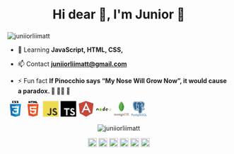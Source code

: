 <h1 align="center">Hi dear 👋, I'm Junior 🤪</h1>
<h3 align="center"></h3>
<p align="left"> <img src="https://komarev.com/ghpvc/?username=juniiorliimatt" alt="juniiorliimatt" /> </p>

- 💬 Learning **JavaScript, HTML, CSS,**

- 📫 Contact **juniiorliimatt@gmail.com**

- ⚡ Fun fact **If Pinocchio says “My Nose Will Grow Now”, it would cause a paradox. 🤥 👃🏽 🤯**
<!--

Here are some ideas to get you started:

- 🔭 I’m currently working on ...
- 🌱 I’m currently learning ...
- 👯 I’m looking to collaborate on ...
- 🤔 I’m looking for help with ...
- 💬 Ask me about ...
- 📫 How to reach me: ...
- 😄 Pronouns: ...
- ⚡ Fun fact: ...
-->
<p aling="left">
<svg viewBox="0 0 128 128" width="36" height="36">
<path fill="#131313" d="M89.234 5.856h-7.384l7.679 8.333v3.967h-15.816v-4.645h7.678l-7.678-8.333v-3.971h15.521v4.649zm-18.657 0h-7.384l7.679 8.333v3.967h-15.817v-4.645h7.679l-7.679-8.333v-3.971h15.522v4.649zm-18.474.19h-7.968v7.271h7.968v4.839h-13.632v-16.949h13.632v4.839z"></path><path fill="#1572B6" d="M27.613 116.706l-8.097-90.813h88.967l-8.104 90.798-36.434 10.102-36.332-10.087z"></path><path fill="#33A9DC" d="M64.001 119.072l29.439-8.162 6.926-77.591h-36.365v85.753z"></path><path fill="#fff" d="M64 66.22h14.738l1.019-11.405h-15.757v-11.138h27.929000000000002l-.267 2.988-2.737 30.692h-24.925v-11.137z"></path><path fill="#EBEBEB" d="M64.067 95.146l-.049.014-12.404-3.35-.794-8.883h-11.178999999999998l1.561 17.488 22.814 6.333.052-.015v-11.587z"></path><path fill="#fff" d="M77.792 76.886l-1.342 14.916-12.422 3.353v11.588l22.833-6.328.168-1.882 1.938-21.647h-11.175z"></path><path fill="#EBEBEB" d="M64.039 43.677v11.136999999999999h-26.903000000000002l-.224-2.503-.507-5.646-.267-2.988h27.901zM64 66.221v11.138h-12.247l-.223-2.503-.508-5.647-.267-2.988h13.245z"></path>
</svg>
<svg viewBox="0 0 128 128" width="36" height="36">
<path fill="#E44D26" d="M27.854 116.354l-8.043-90.211h88.378l-8.051 90.197-36.192 10.033z"></path><path fill="#F16529" d="M64 118.704l29.244-8.108 6.881-77.076h-36.125z"></path><path fill="#EBEBEB" d="M64 66.978h-14.641l-1.01-11.331h15.651v-11.064h-27.743l.264 2.969 2.72 30.489h24.759zM64 95.711l-.049.013-12.321-3.328-.788-8.823h-11.107l1.55 17.372 22.664 6.292.051-.015z"></path><path d="M28.034 1.627h5.622v5.556h5.144v-5.556h5.623v16.822h-5.623v-5.633h-5.143v5.633h-5.623v-16.822zM51.816 7.206h-4.95v-5.579h15.525v5.579h-4.952v11.243h-5.623v-11.243zM64.855 1.627h5.862l3.607 5.911 3.603-5.911h5.865v16.822h-5.601v-8.338l-3.867 5.981h-.098l-3.87-5.981v8.338h-5.502v-16.822zM86.591 1.627h5.624v11.262h7.907v5.561h-13.531v-16.823z"></path><path fill="#fff" d="M63.962 66.978v11.063h13.624l-1.284 14.349-12.34 3.331v11.51l22.682-6.286.166-1.87 2.6-29.127.27-2.97h-2.982zM63.962 44.583v11.064h26.725l.221-2.487.505-5.608.265-2.969z"></path>
</svg>
<svg viewBox="0 0 128 128" width="36" height="36">
<path fill="#F0DB4F" d="M1.408 1.408h125.184v125.185h-125.184z"></path><path fill="#323330" d="M116.347 96.736c-.917-5.711-4.641-10.508-15.672-14.981-3.832-1.761-8.104-3.022-9.377-5.926-.452-1.69-.512-2.642-.226-3.665.821-3.32 4.784-4.355 7.925-3.403 2.023.678 3.938 2.237 5.093 4.724 5.402-3.498 5.391-3.475 9.163-5.879-1.381-2.141-2.118-3.129-3.022-4.045-3.249-3.629-7.676-5.498-14.756-5.355l-3.688.477c-3.534.893-6.902 2.748-8.877 5.235-5.926 6.724-4.236 18.492 2.975 23.335 7.104 5.332 17.54 6.545 18.873 11.531 1.297 6.104-4.486 8.08-10.234 7.378-4.236-.881-6.592-3.034-9.139-6.949-4.688 2.713-4.688 2.713-9.508 5.485 1.143 2.499 2.344 3.63 4.26 5.795 9.068 9.198 31.76 8.746 35.83-5.176.165-.478 1.261-3.666.38-8.581zm-46.885-37.793h-11.709l-.048 30.272c0 6.438.333 12.34-.714 14.149-1.713 3.558-6.152 3.117-8.175 2.427-2.059-1.012-3.106-2.451-4.319-4.485-.333-.584-.583-1.036-.667-1.071l-9.52 5.83c1.583 3.249 3.915 6.069 6.902 7.901 4.462 2.678 10.459 3.499 16.731 2.059 4.082-1.189 7.604-3.652 9.448-7.401 2.666-4.915 2.094-10.864 2.07-17.444.06-10.735.001-21.468.001-32.237z"></path>
</svg>
<svg viewBox="0 0 128 128" width="36" height="36">
<path id="original-2" data-name="original" class="cls-2" d="M1.5,63.91v62.5h125V1.41H1.5Zm100.73-5a15.56,15.56,0,0,1,7.82,4.5,20.58,20.58,0,0,1,3,4c0,.16-5.4,3.81-8.69,5.85-.12.08-.6-.44-1.13-1.23a7.09,7.09,0,0,0-5.87-3.53c-3.79-.26-6.23,1.73-6.21,5a4.58,4.58,0,0,0,.54,2.34c.83,1.73,2.38,2.76,7.24,4.86,8.95,3.85,12.78,6.39,15.16,10,2.66,4,3.25,10.46,1.45,15.24-2,5.2-6.9,8.73-13.83,9.9a38.32,38.32,0,0,1-9.52-.1,23,23,0,0,1-12.72-6.63c-1.15-1.27-3.39-4.58-3.25-4.82a9.34,9.34,0,0,1,1.15-.73L82,101l3.59-2.08.75,1.11a16.78,16.78,0,0,0,4.74,4.54c4,2.1,9.46,1.81,12.16-.62a5.43,5.43,0,0,0,.69-6.92c-1-1.39-3-2.56-8.59-5-6.45-2.78-9.23-4.5-11.77-7.24a16.48,16.48,0,0,1-3.43-6.25,25,25,0,0,1-.22-8c1.33-6.23,6-10.58,12.82-11.87A31.66,31.66,0,0,1,102.23,58.93ZM72.89,64.15l0,5.12H56.66V115.5H45.15V69.26H28.88v-5A49.19,49.19,0,0,1,29,59.09C29.08,59,39,59,51,59L72.83,59Z"></path>
</svg>
<svg viewBox="0 0 128 128" width="36" height="36">
<path fill="#C4473A" d="M52.864 64h23.28l-12.375-25.877zM63.81 1.026l-59.257 20.854 9.363 77.637 49.957 27.457 50.214-27.828 9.36-77.635-59.637-20.485zm-15.766 73.974l-7.265 18.176-13.581.056 36.608-81.079-.07-.153h-.064l.001-.133.063.133h.14100000000000001l.123-.274v.274h-.124l-.069.153 38.189 81.417-13.074-.287-8.042-18.58-17.173.082"></path>
</svg>

<svg viewBox="0 0 128 128" width="36" height="36">
<path fill="#83CD29" d="M114.325 80.749c-.29 0-.578-.076-.832-.224l-2.65-1.568c-.396-.221-.203-.3-.072-.345.528-.184.635-.227 1.198-.545.059-.033.136-.021.197.015l2.035 1.209c.074.041.179.041.246 0l7.937-4.581c.075-.042.122-.127.122-.215v-9.16c0-.09-.047-.173-.123-.219l-7.934-4.577c-.074-.042-.171-.042-.245 0l-7.933 4.578c-.076.045-.125.131-.125.218v9.16c0 .088.049.171.125.212l2.174 1.257c1.18.589 1.903-.105 1.903-.803v-9.045c0-.127.103-.228.23-.228h1.007c.125 0 .229.101.229.228v9.045c0 1.574-.857 2.477-2.35 2.477-.459 0-.82 0-1.828-.496l-2.081-1.198c-.515-.298-.832-.854-.832-1.448v-9.16c0-.595.317-1.15.832-1.446l7.937-4.587c.502-.283 1.169-.283 1.667 0l7.937 4.587c.514.297.833.852.833 1.446v9.16c0 .595-.319 1.148-.833 1.448l-7.937 4.582c-.252.147-.539.223-.834.223M116.778 74.438c-3.475 0-4.202-1.595-4.202-2.932 0-.126.103-.229.23-.229h1.026c.115 0 .21.082.228.194.154 1.045.617 1.572 2.718 1.572 1.671 0 2.383-.378 2.383-1.266 0-.512-.202-.891-2.8-1.146-2.172-.215-3.515-.694-3.515-2.433 0-1.601 1.35-2.557 3.612-2.557 2.543 0 3.801.883 3.96 2.777.006.064-.017.127-.06.176-.044.045-.104.073-.168.073h-1.031c-.107 0-.201-.075-.223-.179-.248-1.1-.848-1.451-2.479-1.451-1.825 0-2.037.637-2.037 1.112 0 .577.25.745 2.715 1.071 2.439.323 3.598.779 3.598 2.494.001 1.733-1.441 2.724-3.955 2.724"></path><path fill="#404137" d="M97.982 68.43c.313-.183.506-.517.506-.88v-2.354c0-.362-.192-.696-.506-.879l-8.364-4.856c-.315-.183-.703-.184-1.019-.002l-8.416 4.859c-.314.182-.508.517-.508.88v9.716c0 .365.196.703.514.884l8.363 4.765c.308.177.686.178.997.006l5.058-2.812c.161-.09.261-.258.262-.44.001-.184-.097-.354-.256-.445l-8.468-4.86c-.159-.091-.256-.259-.256-.44v-3.046c0-.182.097-.349.254-.439l2.637-1.52c.156-.091.35-.091.507 0l2.637 1.52c.158.091.255.258.255.439v2.396c0 .183.097.351.254.441.158.091.352.091.51-.001l5.039-2.932"></path><path fill="#83CD29" d="M88.984 67.974c.061-.034.135-.034.195 0l1.615.933c.06.035.097.1.097.169v1.865c0 .07-.037.134-.097.169l-1.615.932c-.06.035-.135.035-.195 0l-1.614-.932c-.061-.035-.098-.099-.098-.169v-1.865c0-.069.037-.134.098-.169l1.614-.933"></path><path fill="#404137" d="M67.083 71.854c0 .09-.048.174-.127.22l-2.89 1.666c-.079.046-.176.046-.254 0l-2.89-1.666c-.079-.046-.127-.13-.127-.22v-3.338c0-.09.049-.175.127-.221l2.89-1.668c.079-.047.176-.047.255 0l2.891 1.668c.078.046.126.131.126.221v3.338zm.781-24.716c-.157-.087-.349-.085-.505.006-.155.092-.251.258-.251.438v12.915c0 .126-.068.244-.177.308-.11.063-.246.063-.356 0l-2.108-1.215c-.314-.181-.701-.181-1.015 0l-8.418 4.858c-.315.182-.509.518-.509.881v9.719c0 .363.194.698.508.881l8.418 4.861c.314.182.702.182 1.017 0l8.42-4.861c.314-.183.508-.518.508-.881v-24.227c0-.368-.2-.708-.521-.888l-5.011-2.795"></path><path fill="#83CD29" d="M38.238 59.407c.314-.182.702-.182 1.016 0l8.418 4.857c.314.182.508.518.508.881v9.722c0 .363-.194.699-.508.881l-8.417 4.861c-.314.181-.702.181-1.017 0l-8.415-4.861c-.314-.182-.508-.518-.508-.881v-9.723c0-.362.194-.698.508-.88l8.415-4.857"></path><path fill="#404137" d="M22.93 65.064c0-.366-.192-.702-.508-.883l-8.415-4.843c-.144-.084-.303-.127-.464-.133h-.087c-.16.006-.32.049-.464.133l-8.416 4.843c-.313.181-.509.517-.509.883l.018 13.04c0 .182.095.351.254.439.156.094.349.094.505 0l5-2.864c.316-.188.509-.519.509-.882v-6.092c0-.364.192-.699.507-.881l2.13-1.226c.158-.093.332-.137.508-.137.174 0 .352.044.507.137l2.128 1.226c.315.182.509.517.509.881v6.092c0 .363.195.696.509.882l5 2.864c.157.094.353.094.508 0 .155-.089.252-.258.252-.439l.019-13.04"></path>
</svg>
<svg viewBox="0 0 128 128" width="36" height="36">
<path fill-rule="evenodd" clip-rule="evenodd" fill="#94795D" d="M87.259 100.139c.169-.325.331-.612.469-.909.087-.19.221-.228.41-.223 1.133.032 2.266.067 3.4.078.963.01 1.928-.008 2.892-.019 1.086-.013 2.172-.07 3.257-.039 1.445.042 2.853.325 4.16.968 1.561.769 2.742 1.94 3.547 3.483.514.985.812 2.03.931 3.14.172 1.608.059 3.179-.451 4.717-.632 1.906-1.832 3.365-3.499 4.458-1.283.841-2.69 1.338-4.198 1.622-1.596.301-3.197.204-4.798.209-1.756.007-3.511-.031-5.267-.051-.307-.003-.351-.061-.27-.354l.075-.27c.171-.538.263-.562.809-.652.378-.061.77-.203 1.087-.413.184-.122.26-.44.332-.685.062-.214.065-.449.067-.675.025-3.425.051-6.849.065-10.272.003-.865-.017-1.732-.065-2.596-.034-.605-.357-1.019-1.077-1.162-.56-.111-1.124-.197-1.687-.296l-.189-.059zm16.076 8.293c-.076-.682-.113-1.37-.235-2.042-.292-1.613-.998-3.018-2.238-4.119-2.005-1.779-4.419-2.053-6.949-1.841-.576.048-.7.245-.709.837-.014.84-.028 1.68-.029 2.52-.004 2.664-.004 5.328 0 7.992.001.758.009 1.516.031 2.272.024.774.305 1.429 1.063 1.729 1.195.473 2.452.529 3.706.336 2.003-.307 3.404-1.474 4.344-3.223.744-1.388.954-2.903 1.016-4.461zM108.204 117.503c-.024-.415.146-.758.356-1.073.057-.085.253-.081.388-.108l1.146-.227c.405-.086.618-.358.675-.755.038-.262.074-.527.077-.792.025-2.097.049-4.194.059-6.291.01-2.1.002-4.2.002-6.3l-.009-.401c-.041-.675-.367-1.025-1.037-1.124l-1.453-.221c-.179-.024-.244-.11-.179-.269.112-.271.219-.552.377-.796.059-.09.258-.125.392-.122.694.01 1.388.062 2.082.061l6.041-.036c1.164-.001 2.288.202 3.332.759 1.149.612 1.792 1.559 1.976 2.849.192 1.355-.219 2.497-1.209 3.404-.407.374-.934.618-1.406.922l-.154.096c.438.161.855.3 1.261.466 1.188.487 2.133 1.248 2.633 2.463.395.959.395 1.959.161 2.953-.364 1.556-1.389 2.591-2.722 3.374-1.251.735-2.605 1.163-4.047 1.235-1.33.067-2.666.042-3.999.057l-.772.004c-1.284-.029-2.569-.062-3.854-.096l-.117-.032zm5.537-6.089h.013c0 .658-.009 1.316.003 1.974.008.426-.007.864.085 1.274.138.613.418 1.166 1.106 1.342.929.239 1.878.287 2.818.124 1.177-.205 2.116-.795 2.631-1.916.382-.833.439-1.716.308-2.618-.174-1.188-.805-2.05-1.854-2.615-.688-.371-1.422-.598-2.204-.628-.876-.033-1.753-.035-2.629-.062-.246-.007-.28.118-.279.32.005.934.002 1.869.002 2.805zm1.865-4.475c.479-.024 1.021-.031 1.56-.085 1.032-.103 1.759-.622 2.138-1.609.193-.501.185-1.017.19-1.538.015-1.357-.777-2.469-2.066-2.929-.995-.355-2.021-.361-3.053-.333-.418.011-.605.194-.611.615l-.062 5.489c-.003.218.091.312.303.319l1.601.071z"></path><path fill-rule="evenodd" clip-rule="evenodd" fill="#50382B" d="M10.543 116.448l-.073.944c-.68 0-1.307-.005-1.934.002-1.181.012-2.362.031-3.544.048l-.114.007c-.169-.02-.476-.02-.484-.07-.05-.281-.034-.576-.021-.867.001-.033.116-.075.183-.091l.919-.205c.573-.149.775-.396.802-.988.031-.667.062-1.335.065-2.002.009-1.642-.001-3.282.006-4.924.001-.384-.132-.67-.49-.826-.426-.188-.854-.372-1.285-.546-.204-.082-.469-.127-.445-.401.024-.279.281-.352.523-.407 1.002-.229 2.005-.452 3.004-.696.322-.079.63-.212 1.015-.346.02.208.057.406.053.604l-.059.941c-.001.106.054.248.133.307.048.037.209-.03.289-.092.854-.65 1.758-1.211 2.789-1.538 1.597-.507 2.968-.037 3.928 1.34.338.485.339.485.808.146.805-.585 1.647-1.101 2.589-1.441 2.068-.747 4.055.201 4.774 2.284.262.756.362 1.537.36 2.335l-.019 5.298c-.001.437.144.686.56.822.467.153.951.258 1.477.396l-.122.911c-.598 0-1.148-.004-1.698.001-1.344.012-2.688.019-4.031.05-.234.006-.295-.052-.307-.271-.039-.701-.045-.7.615-.858l.222-.057c.645-.176.86-.374.865-1.028.015-1.878.054-3.761-.041-5.635-.099-1.944-1.642-2.979-3.526-2.481-.615.162-1.172.446-1.69.814-.175.125-.208.269-.194.488.053.828.086 1.657.093 2.486.012 1.451-.006 2.902 0 4.354.002.588.203.813.784.949l.863.199.16.036c.012.276.023.552.01.828-.008.173-.142.188-.292.185-.839-.021-1.679-.049-2.518-.047-1.021.002-2.041.031-3.061.049h-.24c0-.293-.014-.573.01-.852.005-.067.123-.161.204-.182l1.006-.213c.427-.105.631-.324.655-.758.114-2.01.196-4.021.007-6.03-.037-.39-.164-.786-.326-1.145-.515-1.138-1.674-1.613-3.011-1.271-.635.162-1.208.453-1.75.82-.256.174-.378.404-.378.695 0 2.005.007 4.01.013 6.014l.011.773c.012.539.241.823.776.939.344.078.692.131 1.082.203z"></path><path fill-rule="evenodd" clip-rule="evenodd" fill="#4F382B" d="M71.001 105.285c.155.754.152 1.432-.402 1.946-.55.511-1.246.339-1.925.225.063.358.133.662.167.97.247 2.289-.738 3.988-2.861 4.959-.802.366-1.653.502-2.522.572-.432.034-.81.364-.851.719-.042.36.184.73.636.838.533.127 1.089.163 1.636.226 1.174.134 2.361.195 3.521.405 1.754.316 2.733 1.847 2.424 3.609-.275 1.568-1.183 2.709-2.449 3.584-2.133 1.478-4.473 1.91-6.965 1.156-1.425-.432-2.43-1.369-2.777-2.885-.174-.759.011-1.446.582-1.961.679-.61 1.418-1.154 2.129-1.73l.23-.231-.264-.185c-.725-.344-1.305-.815-1.53-1.633-.077-.277.003-.459.238-.601.4-.241.798-.486 1.193-.735.186-.116.37-.236.543-.37.236-.18.215-.314-.067-.418-.656-.242-1.239-.593-1.691-1.133-.755-.901-.969-1.974-.907-3.107.097-1.77 1.058-2.936 2.62-3.686 1.857-.891 3.72-.947 5.613-.135.7.3 1.438.364 2.189.312.561-.04 1.051-.252 1.49-.711zm-6.843 12.681c-1.394-.012-1.831.16-2.649.993-.916.934-.911 2.229.003 3.167.694.711 1.56 1.044 2.523 1.144 1.125.116 2.233.069 3.255-.494 1.09-.603 1.632-1.723 1.387-2.851-.203-.931-.889-1.357-1.724-1.602-.95-.278-1.932-.331-2.795-.357zm-2.738-8.908c.051.387.072.779.158 1.158.223.982.65 1.845 1.627 2.282 1.147.515 2.612.294 3.114-1.316.344-1.103.302-2.198-.113-3.274-.185-.48-.483-.886-.91-1.184-.996-.695-2.793-.787-3.525.749-.238.499-.331 1.03-.351 1.585z"></path><path fill-rule="evenodd" clip-rule="evenodd" fill="#4F372B" d="M47.35 105.038c.037.171.111.365.113.56.003.371-.037.742-.058 1.113v.322l.314-.24c.86-.708 1.784-1.311 2.86-1.636 1.942-.585 3.882.478 4.515 2.456.24.752.335 1.525.344 2.311.02 1.746.032 3.492.05 5.238.006.627.078.739.671.92.336.103.683.175 1.03.229.191.03.273.105.263.292l.002.172c-.007.723-.057.756-.758.754-1.678-.003-3.355.007-5.033.021-.5.004-.501.019-.551-.475l-.01-.284c.031-.426.041-.422.46-.484.282-.042.562-.107.837-.179.283-.073.419-.282.457-.562.019-.142.044-.284.043-.426-.024-1.908.007-3.818-.097-5.723-.084-1.541-1.26-2.459-2.807-2.354-.759.053-1.445.306-2.071.743-.413.289-.496.706-.494 1.155.008 1.784.025 3.568.044 5.353.004.391.015.782.052 1.17.039.424.188.595.604.687.398.088.804.139 1.229.21l.036.328c.014.765-.066.822-.809.819-1.735-.007-3.47.004-5.204.023-.273.004-.389-.082-.382-.348l-.004-.114c-.045-.689-.025-.715.627-.827l.308-.062c.706-.159.887-.347.897-1.064.033-2.271.045-4.541.068-6.812.003-.326-.12-.579-.424-.714-.426-.188-.856-.367-1.287-.544-.238-.098-.51-.16-.519-.489-.006-.232.242-.437.581-.506.681-.138 1.368-.253 2.041-.422.67-.167 1.328-.391 2.062-.611z"></path><path fill-rule="evenodd" clip-rule="evenodd" fill="#4F382B" d="M84.865 110.97c-.032 2.121-.583 3.836-2.083 5.123-1.9 1.633-4.864 2.188-7.287.967-1.034-.521-1.794-1.32-2.289-2.357-.759-1.595-.949-3.272-.553-4.99.392-1.699 1.421-2.93 2.961-3.727 1.584-.819 3.252-1.139 5.011-.709 2.225.543 3.824 2.357 4.142 4.667.057.405.079.815.098 1.026zm-2.577 1.149l-.086-.01c0-.2.011-.4-.002-.6-.073-1.246-.353-2.433-1.075-3.476-.685-.988-1.618-1.571-2.832-1.656-1.359-.096-2.501.664-2.902 2.052-.602 2.084-.398 4.115.66 6.024.461.832 1.144 1.446 2.059 1.769 1.793.631 3.383-.186 3.85-2.022.172-.678.222-1.387.328-2.081z"></path><path fill-rule="evenodd" clip-rule="evenodd" fill="#4F372B" d="M40.819 111.134c-.037 1.522-.396 2.929-1.336 4.152-1.007 1.31-2.391 2.01-3.965 2.305-1.861.348-3.609.032-5.104-1.217-.71-.594-1.195-1.355-1.515-2.221-.525-1.42-.656-2.875-.333-4.358.345-1.587 1.241-2.8 2.63-3.614 1.606-.939 3.339-1.358 5.19-.936 2.38.544 3.754 2.095 4.262 4.443.102.474.116.964.171 1.446zm-2.606 1.004l-.069-.01v-.286c-.039-1.396-.312-2.726-1.145-3.886-.617-.861-1.443-1.401-2.502-1.552-1.726-.246-2.854.778-3.228 2.169-.488 1.817-.335 3.612.42 5.335.471 1.074 1.215 1.911 2.358 2.317 1.782.633 3.396-.205 3.847-2.034.166-.669.216-1.367.319-2.053z"></path><path fill-rule="evenodd" clip-rule="evenodd" fill="#439934" d="M82.362 33.544c1.227 3.547 2.109 7.168 2.4 10.92.36 4.656.196 9.28-.786 13.859l-.126.366c-.308.001-.622-.038-.923.009-2.543.4-5.083.814-7.624 1.226-2.627.426-5.256.835-7.878 1.289-.929.16-2.079-.031-2.454 1.253l-.18.061.127-7.678-.129-18.526 1.224-.21c2.001-.327 4.002-.66 6.006-.979 2.39-.379 4.782-.749 7.174-1.119 1.056-.162 2.113-.313 3.169-.471z"></path><path fill-rule="evenodd" clip-rule="evenodd" fill="#45A538" d="M62.265 84.911c-1.291-1.11-2.627-2.171-3.864-3.339-6.658-6.28-11.529-13.673-13.928-22.586-.661-2.452-1.101-4.945-1.243-7.479-.1-1.774-.243-3.563-.117-5.328.333-4.693 1.012-9.341 2.388-13.862l.076-.105c.134.178.326.336.394.537 1.344 3.956 2.677 7.916 4.004 11.879 4.169 12.451 8.333 24.905 12.509 37.354.082.243.293.442.445.661l-.664 2.268z"></path><path fill-rule="evenodd" clip-rule="evenodd" fill="#46A037" d="M82.362 33.544c-1.057.157-2.114.309-3.169.471-2.392.37-4.784.74-7.174 1.119-2.003.318-4.004.651-6.006.979l-1.224.21-.01-.798c-.041-.656-.109-1.312-.118-1.968l-.137-12.554c-.032-2.619-.08-5.238-.133-7.856-.033-1.627-.068-3.255-.141-4.88-.04-.873-.181-1.742-.237-2.615-.033-.502.011-1.008.022-1.512.624 1.209 1.235 2.427 1.876 3.627 1.013 1.897 2.628 3.295 4.083 4.82 5.746 6.031 9.825 13.039 12.368 20.957z"></path><path fill-rule="evenodd" clip-rule="evenodd" fill="#409433" d="M64.792 62.527l.18-.061c.375-1.284 1.525-1.093 2.454-1.253 2.622-.454 5.251-.863 7.878-1.289 2.541-.411 5.081-.825 7.624-1.226.301-.047.615-.008.923-.009-.475 1.696-.849 3.429-1.452 5.078-.685 1.87-1.513 3.696-2.392 5.486-1.314 2.675-2.951 5.171-4.853 7.458-1.466 1.762-3.1 3.393-4.737 5.002-.906.889-1.972 1.614-2.966 2.414l-.258-.176-.927-.792-.959-2.104c-.661-2.462-1.007-4.968-1.065-7.516l.018-.428.131-1.854c.043-.633.101-1.265.128-1.898.096-2.276.182-4.554.273-6.832z"></path><path fill-rule="evenodd" clip-rule="evenodd" fill="#4FAA41" d="M64.792 62.527c-.09 2.278-.176 4.557-.273 6.835-.027.634-.084 1.266-.128 1.898l-.584.221c-1.298-3.821-2.597-7.602-3.867-11.392-2.101-6.271-4.176-12.551-6.274-18.824-1.693-5.062-3.401-10.121-5.118-15.176-.081-.236-.311-.422-.471-.631l3.74-6.877c.129.223.298.432.379.672 1.73 5.12 3.457 10.241 5.169 15.367 2.228 6.67 4.441 13.343 6.667 20.014.089.266.235.512.375.811l.512-.596c-.043 2.56-.085 5.118-.127 7.678z"></path><path fill-rule="evenodd" clip-rule="evenodd" fill="#4AA73C" d="M48.076 25.458c.161.209.391.395.471.631 1.717 5.055 3.425 10.113 5.118 15.176 2.098 6.273 4.173 12.553 6.274 18.824 1.27 3.79 2.569 7.57 3.867 11.392l.584-.221-.131 1.854-.119.427c-.203 2.029-.374 4.062-.622 6.087-.124 1.015-.389 2.011-.59 3.015-.151-.219-.363-.418-.445-.661-4.177-12.449-8.34-24.903-12.509-37.354-1.327-3.963-2.661-7.923-4.004-11.879-.068-.201-.26-.359-.394-.537l2.5-6.754z"></path><path fill-rule="evenodd" clip-rule="evenodd" fill="#57AE47" d="M64.918 54.849l-.512.596c-.14-.299-.286-.545-.375-.811-2.226-6.671-4.439-13.344-6.667-20.014-1.712-5.126-3.439-10.247-5.169-15.367-.081-.24-.25-.449-.379-.672l4.625-6.084c.146.194.354.367.429.586 1.284 3.76 2.556 7.523 3.822 11.289 1.182 3.518 2.346 7.04 3.542 10.552.08.235.359.401.545.601l.01.798.129 18.526z"></path><path fill-rule="evenodd" clip-rule="evenodd" fill="#60B24F" d="M64.779 35.525c-.187-.199-.465-.365-.545-.601-1.195-3.512-2.36-7.034-3.542-10.552-1.266-3.766-2.538-7.529-3.822-11.289-.075-.219-.283-.392-.429-.586 1.504-1.473 2.961-2.999 4.526-4.404 1.391-1.248 2.509-2.586 2.561-4.559l.11-.393.396.998c-.01.504-.055 1.01-.022 1.512.057.873.198 1.742.237 2.615.073 1.625.108 3.253.141 4.88.053 2.618.101 5.237.133 7.856l.137 12.554c.01.657.079 1.313.119 1.969z"></path><path fill-rule="evenodd" clip-rule="evenodd" fill="#A9AA88" d="M62.929 82.642c.201-1.004.466-2 .59-3.015.248-2.024.419-4.058.622-6.087l.051-.008.05.009c.058 2.548.404 5.054 1.065 7.516-.135.178-.324.335-.396.535-.555 1.566-1.079 3.145-1.637 4.71-.076.214-.29.381-.439.568l-.571-1.96.665-2.268z"></path><path fill-rule="evenodd" clip-rule="evenodd" fill="#B6B598" d="M62.835 86.871c.149-.188.363-.354.439-.568.558-1.565 1.082-3.144 1.637-4.71.071-.2.261-.357.396-.535l.959 2.104c-.189.268-.451.511-.556.81l-1.836 5.392c-.076.217-.333.369-.507.552l-.532-3.045z"></path><path fill-rule="evenodd" clip-rule="evenodd" fill="#C2C1A7" d="M63.367 89.915c.173-.183.431-.335.507-.552l1.836-5.392c.104-.299.367-.542.556-.81l.928.791c-.448.443-.697.955-.547 1.602l-.282.923c-.128.158-.314.296-.377.477-.641 1.836-1.252 3.682-1.898 5.517-.082.232-.309.415-.468.621l-.255-3.177z"></path><path fill-rule="evenodd" clip-rule="evenodd" fill="#CECDB7" d="M63.621 93.091c.16-.206.387-.389.468-.621.646-1.835 1.258-3.681 1.898-5.517.063-.181.249-.318.377-.477l-.389 4.236c-.104.12-.254.225-.304.364l-1.294 3.708c-.091.253-.265.479-.401.716-.121-.158-.337-.311-.347-.475-.038-.642-.011-1.289-.008-1.934z"></path><path fill-rule="evenodd" clip-rule="evenodd" fill="#DBDAC7" d="M63.977 95.501c.136-.237.31-.463.401-.716l1.294-3.708c.05-.14.201-.244.304-.364l.01 2.78-.931 2.387-1.078-.379z"></path><path fill-rule="evenodd" clip-rule="evenodd" fill="#EBE9DC" d="M65.055 95.88l.931-2.387.192 2.824-1.123-.437z"></path><path fill-rule="evenodd" clip-rule="evenodd" fill="#CECDB7" d="M66.646 85.554c-.149-.646.099-1.158.547-1.602l.258.176-.805 1.426z"></path><path fill-rule="evenodd" clip-rule="evenodd" fill="#4FAA41" d="M64.242 73.542l-.05-.009-.051.008.119-.427-.018.428z"></path>
</svg>
<svg viewBox="0 0 128 128" width="36" height="36">
<path fill-rule="evenodd" clip-rule="evenodd" fill="#336791" d="M63.409 100.219c1.792 1.482 3.893 2.114 6.161 2.231.938.049 1.903.003 2.826-.165 1.464-.266 2.924-.6 4.348-1.029 2.9-.875 5.406-2.387 7.277-4.829 1.066-1.392 1.941-2.897 2.503-4.561.464-1.373.9-2.76 1.247-4.165.274-1.107.41-2.25.576-3.381.111-.748.178-1.504.247-2.259.112-1.225.229-2.448.31-3.676.057-.854.055-1.712.088-2.567.011-.261.053-.52.078-.779.021-.241.143-.324.389-.32.864.013 1.73.035 2.593-.004.967-.043 1.941-.085 2.893-.244 1.354-.227 2.701-.514 4.028-.86 1.568-.411 3.007-1.146 4.393-1.982 1.612-.975 3.084-2.118 4.275-3.591 1.039-1.282 1.531-2.768 1.28-4.389-.364-2.355-2.343-3.898-4.644-4.003-.834-.038-1.68.05-2.51.155-1.005.128-1.995.354-2.997.503-.692.104-1.393.15-2.083.222l-.019-.09c1.29-2.437 2.634-4.846 3.854-7.316.937-1.896 1.737-3.859 2.564-5.809 1.37-3.228 2.463-6.555 3.369-9.938.867-3.238 1.609-6.511 1.844-9.871.094-1.341.159-2.688.15-4.031-.006-1.072-.122-2.145-.229-3.213-.122-1.224-.492-2.384-1.004-3.5-.674-1.472-1.721-2.679-2.822-3.825-.881-.918-1.851-1.754-2.812-2.59-1.371-1.192-2.913-2.145-4.513-2.99-1.819-.96-3.73-1.712-5.724-2.22-1.206-.307-2.438-.578-3.658-.821-.436-.088-.876-.312-1.315-.312h-8.268c-.299 0-.595.196-.896.229-1.979.221-3.935.615-5.835 1.205-.71.219-1.358.091-2.033.028-.518-.048-1.027-.181-1.545-.207-1.971-.098-3.944-.24-5.916-.219-1.888.02-3.757.332-5.584.85-1.529.436-3.026.965-4.398 1.77-.586.344-1.052.279-1.659.105-2.041-.589-4.095-1.141-6.166-1.604-1.291-.289-2.62-.435-3.939-.571-1.265-.132-2.537-.21-3.809-.237-1.242-.027-2.492-.026-3.729.084-1.969.175-3.9.575-5.778 1.221-2.085.718-3.997 1.757-5.72 3.121-1.75 1.385-3.154 3.074-4.281 5.005-1.189 2.037-2.006 4.218-2.512 6.507-.275 1.241-.174 2.517-.363 3.777-.058.39.059.782.059 1.174v5.485c0 .364-.107.729-.061 1.095.113.879.074 1.765.223 2.638.234 1.382.445 2.759.729 4.131.397 1.917.776 3.832 1.216 5.74.32 1.389.667 2.77 1.048 4.143.58 2.098 1.146 4.199 1.803 6.272.611 1.927 1.307 3.826 2.002 5.726.962 2.628 2.11 5.171 3.49 7.607 1.195 2.111 2.558 4.088 4.388 5.713 1.207 1.072 2.548 1.895 4.109 2.307 1.228.322 2.478.361 3.733.104 1.457-.298 2.748-.926 3.895-1.865.132-.107.275-.19.432.008.594.752 1.388 1.254 2.219 1.687 2.242 1.17 4.685 1.521 7.166 1.663.602.034 1.208-.052 1.813-.068 1.181-.033 2.327-.263 3.454-.589.592-.171 1.169-.389 1.771-.591.031.641.071 1.257.091 1.874l.083 3.363c.016.512.036 1.024.083 1.534.122 1.314.241 2.628.398 3.938.108.903.222 1.812.434 2.694.428 1.778 1.006 3.509 1.742 5.188.721 1.646 1.76 3.037 3.148 4.184zm-3.591-16.768c-.071-1.579-.124-3.159-.159-4.739-.042-1.942-.056-3.885-.083-5.827l-.005-.074c-.987.593-1.96 1.241-2.989 1.776-1.207.627-2.517.99-3.874 1.093-1.063.08-2.142.153-3.2.069-1.736-.141-3.472-.412-5.026-1.268-.63-.347-1.288-.77-1.723-1.323-1.041-1.329-.542-3.008 1.028-3.816 1.085-.56 2.269-.793 3.445-1.065 1.021-.236 2.039-.505 3.036-.83.986-.323 1.608-1.123 2.223-1.908l.974-1.252-1.171-.122c-1.162-.108-2.271-.429-3.331-.899-.906-.401-.92-.445-1.586.277-1.11 1.205-2.19 2.44-3.279 3.666-.801.902-1.596 1.809-2.395 2.714-.788.895-1.528 1.84-2.379 2.672-1.262 1.236-2.784 1.979-4.6 1.895-1.165-.054-2.231-.462-3.191-1.129-1.979-1.378-3.312-3.308-4.527-5.333-1.555-2.596-2.75-5.361-3.771-8.201-.707-1.964-1.418-3.929-2.034-5.921-.671-2.165-1.26-4.355-1.839-6.547-.438-1.653-.826-3.32-1.196-4.99-.421-1.899-.825-3.803-1.182-5.715-.241-1.291-.38-2.601-.575-3.9-.263-1.753-.311-3.52-.215-5.279.085-1.585.312-3.165.538-4.739.313-2.178 1.031-4.233 2.063-6.174.633-1.189 1.416-2.27 2.323-3.274 1.49-1.649 3.293-2.84 5.299-3.735 1.401-.625 2.882-1 4.391-1.295 2.24-.436 4.5-.418 6.76-.372.988.021 1.973.2 2.96.299 2.126.211 4.209.659 6.266 1.21 1.5.402 2.969.924 4.455 1.376.148.045.367.041.49-.038 2.015-1.316 4.216-2.184 6.559-2.681.889-.188 1.807-.271 2.716-.329 1.104-.069 2.219-.135 3.321-.07 1.325.076 2.646.271 3.963.451.64.088 1.264.309 1.904.369.308.029.633-.194.957-.27 1.654-.383 3.301-.808 4.97-1.109 1.242-.224 2.512-.33 3.774-.402 1.41-.081 2.828-.14 4.236-.072 1.78.086 3.547.339 5.291.745 2.162.503 4.234 1.233 6.205 2.247 1.473.759 2.872 1.637 4.133 2.717.826.709 1.672 1.408 2.417 2.198.92.974 1.858 1.947 2.436 3.194.435.941.745 1.915.831 2.944.106 1.281.235 2.566.224 3.849-.011 1.226-.179 2.451-.297 3.675-.271 2.788-.876 5.516-1.613 8.208-.607 2.223-1.319 4.422-2.089 6.596-.709 2.003-1.528 3.969-2.355 5.928-.611 1.448-1.27 2.881-1.984 4.281-1.354 2.652-2.762 5.277-4.391 7.777-.281.431-.548.873-.822 1.314.711.479 1.516.648 2.326.736.771.083 1.557.134 2.327.076 1.233-.092 2.462-.268 3.688-.439 1.214-.17 2.403-.515 3.651-.424 1.244.091 2.136 1.037 2.051 2.203-.054.738-.393 1.371-.883 1.912-2.315 2.554-5.221 4.102-8.545 4.865-1.263.29-2.565.439-3.858.56-1.101.102-2.216.119-3.321.078-.812-.03-1.617-.216-2.447-.336-.084.759-.163 1.55-.259 2.338l-.387 3.023c-.117.958-.208 1.92-.329 2.878-.118.93-.265 1.855-.389 2.784-.115.865-.2 1.735-.33 2.599-.197 1.324-.386 2.651-.645 3.965-.31 1.57-.784 3.09-1.561 4.507-.946 1.729-2.287 3.046-3.995 4.021-1.76 1.005-3.685 1.528-5.634 1.966-1.382.311-2.803.361-4.202.234-2.425-.219-4.495-1.256-6.06-3.137-1.493-1.795-2.504-3.851-2.865-6.18-.174-1.107-.298-2.223-.396-3.339-.112-1.243-.186-2.487-.244-3.732zM62.544 67.497c.015.83-.071 1.66-.067 2.49.017 3.863.045 7.727.078 11.591.006.631.037 1.264.082 1.894.095 1.32.189 2.641.317 3.957.092.935.217 1.867.364 2.795.21 1.313.808 2.483 1.486 3.602.584.962 1.345 1.778 2.346 2.342 1.702.957 3.533 1.037 5.379.685 1.247-.237 2.473-.62 3.683-1.015 1.194-.389 2.273-1.024 3.178-1.901.849-.822 1.451-1.825 1.857-2.932.787-2.146 1.034-4.407 1.359-6.649.122-.84.228-1.682.339-2.523.127-.957.255-1.913.377-2.87.092-.714.174-1.427.261-2.14.125-1.024.256-2.047.375-3.071.091-.792.167-1.587.249-2.381.104-1.015.215-2.027.306-3.044.068-.77.04-1.555.177-2.312.251-1.387.907-2.567 2.137-3.331.514-.318 1.096-.528 1.666-.798l-.098-.149c-.527-.684-1.067-1.357-1.584-2.049-.812-1.086-1.396-2.297-1.983-3.514-.556-1.154-1.236-2.246-1.821-3.387-1.021-1.99-2.061-3.975-3.002-6.002-1.183-2.55-2.115-5.188-2.408-8.012-.125-1.194-.157-2.388.086-3.571.387-1.89 1.373-3.368 3.033-4.382 1.54-.94 3.255-1.244 5.012-1.339 1.09-.059 2.187-.011 3.318-.011l-.037-.191c-.704-1.472-1.361-2.969-2.132-4.405-1.086-2.028-2.478-3.856-4.026-5.553-1.146-1.255-2.389-2.419-3.75-3.45-1.338-1.013-2.748-1.918-4.253-2.657-1.794-.883-3.664-1.565-5.624-2-1.885-.418-3.78-.674-5.714-.695-1.648-.018-3.286.058-4.892.429-2.424.561-4.641 1.559-6.568 3.175-1.077.903-2.018 1.916-2.839 3.044-.967 1.325-1.745 2.759-2.411 4.26-.914 2.061-1.541 4.204-1.971 6.408-.214 1.1-.382 2.207-.553 3.314-.06.389-.064.784-.1 1.229l.732-.381.714-.32c2.417-1.105 4.92-1.816 7.61-1.735 1.144.034 2.236.261 3.254.762 1.95.962 3.09 2.597 3.586 4.665.342 1.428.577 2.884.805 4.337.178 1.134.361 2.28.381 3.424.029 1.672-.055 3.348-.146 5.019-.077 1.424-.374 2.825-.872 4.154-.904 2.416-1.912 4.793-2.853 7.195-.311.794-.55 1.615-.843 2.488l1.188.001c.144.003.291.007.43.04 1.081.255 2.02.745 2.789 1.577 1.028 1.104 1.566 2.396 1.593 3.893zM41.897 56.042c-.614-1.454-.983-2.971-1.094-4.538-.104-1.474.071-2.94.223-4.408.146-1.421.27-2.849.312-4.275.071-2.347-.087-4.688-.199-7.033-.067-1.396.095-2.809.219-4.208.112-1.26.252-2.523.491-3.765.399-2.084.93-4.138 1.685-6.129.715-1.888 1.539-3.725 2.699-5.38.797-1.136 1.699-2.195 2.566-3.305l-.258-.092c-2.823-.896-5.693-1.598-8.646-1.903-1.395-.145-2.796-.229-4.195-.313-.43-.025-.866.033-1.297.074-1.067.103-2.148.143-3.198.343-1.787.34-3.502.912-5.089 1.843-1.426.836-2.623 1.915-3.626 3.211-1.107 1.431-1.854 3.049-2.389 4.773-.632 2.035-.934 4.13-1.015 6.243-.071 1.853-.106 3.716.214 5.562.237 1.373.396 2.762.658 4.131.358 1.865.742 3.727 1.186 5.573.633 2.644 1.267 5.29 2.018 7.902.718 2.501 1.527 4.98 2.407 7.43.718 1.999 1.549 3.961 2.424 5.896.57 1.261 1.26 2.475 1.984 3.655.769 1.254 1.645 2.444 2.831 3.354 1.499 1.148 2.658 1.327 4.182.066.652-.539 1.203-1.207 1.771-1.842.901-1.008 1.771-2.046 2.669-3.059 1.143-1.289 2.3-2.565 3.449-3.85.243-.271.478-.551.714-.825l-.393-.343c-1.425-1.372-2.531-2.962-3.303-4.788zM85.238 17.639c.934 1.095 1.838 2.222 2.672 3.394 1.614 2.268 2.904 4.716 3.855 7.336.42 1.155.756 2.321.606 3.584-.104.885-.097 1.782-.174 2.672-.065.74-.183 1.476-.278 2.214-.144 1.112-.352 2.222-.414 3.339-.06 1.064.003 2.138.07 3.203.067 1.083.213 2.161.312 3.241.112 1.227.264 2.451.298 3.68.028 1.008-.062 2.021-.149 3.029-.105 1.213-.412 2.387-.87 3.512-.323.794-.708 1.562-1.071 2.356l.146.154.222.172.225-.4c1.888-2.977 3.568-6.068 5.021-9.277.938-2.066 1.812-4.162 2.654-6.27 1.311-3.281 2.35-6.653 3.151-10.094.36-1.544.636-3.112.88-4.68.191-1.226.349-2.466.385-3.703.037-1.312-.035-2.634-.156-3.942-.091-.988-.335-1.982-.953-2.787-.996-1.293-2.07-2.529-3.391-3.508-1.113-.823-2.223-1.67-3.416-2.362-1.893-1.099-3.942-1.829-6.083-2.327-2.091-.487-4.207-.697-6.337-.742-1.256-.027-2.518.108-3.771.227-1.136.106-2.265.288-3.408.438 1.227.69 2.438 1.304 3.578 2.027 2.4 1.52 4.552 3.349 6.396 5.514zM54.058 60.202c.775-2.48 1.832-4.85 2.855-7.232.831-1.933 1.284-3.968 1.435-6.06.075-1.031.055-2.075.004-3.109-.057-1.148-.148-2.301-.316-3.438-.215-1.454-.459-2.909-.803-4.336-.373-1.544-1.313-2.62-2.925-3.017-.981-.241-1.957-.231-2.95-.074-2.423.381-4.641 1.274-6.707 2.582-.416.263-.646.476-.573 1.071.152 1.264.185 2.548.179 3.823-.008 1.805-.085 3.61-.153 5.414-.022.587-.107 1.173-.171 1.758-.096.896-.283 1.791-.277 2.686.006.922.1 1.865.324 2.758.711 2.832 2.215 5.148 4.682 6.783 1.517 1.006 3.195 1.512 5.038 1.609.122-.423.235-.822.358-1.218zm-2.896-24.289c-.325-.681-.139-1.246.613-1.508.184-.063.372-.133.562-.151.263-.026.528-.007.793-.007.955.006 1.873.139 2.66.745.506.39.642.905.314 1.437-.465.753-1.172 1.131-2.042 1.203-1.369.113-2.33-.525-2.9-1.719zM89.137 35.664l.311-2.725c.045-.364-.146-.464-.452-.473-.963-.026-1.925-.061-2.888-.077-1.084-.02-2.141.154-3.145.566-1.114.459-1.962 1.193-2.309 2.406-.259.904-.328 1.807-.236 2.752.139 1.441.459 2.839.963 4.18.674 1.793 1.378 3.585 2.221 5.303 1.141 2.325 2.431 4.577 3.643 6.867.323.611.597 1.25.934 1.963.707-1.496 1.051-2.994 1.09-4.538.033-1.301-.07-2.605-.146-3.906-.047-.796-.16-1.588-.237-2.382-.107-1.106-.271-2.213-.297-3.322-.025-1.128.055-2.262.151-3.389.09-1.078.268-2.149.397-3.225zm-2.169-.874c-.358.987-1.122 1.545-2.114 1.708-.924.153-1.734-.188-2.336-.926-.429-.525-.265-1.146.378-1.502.738-.408 1.549-.511 2.506-.573.261.047.651.088 1.023.193.539.152.739.56.543 1.1zM58.37 65.193c-.528-.432-1.228-.457-1.73.017-.624.59-1.173 1.264-1.722 1.928-.633.768-1.229 1.566-2.045 2.161-1.189.865-2.578 1.223-3.972 1.562-1.108.27-2.222.521-3.333.779l-.014.144c.33.152.649.343.994.452 1.695.536 3.42.804 5.212.652 1.292-.111 2.524-.393 3.691-.946 1.607-.761 2.844-1.968 3.895-3.37.176-.234.256-.58.276-.882.071-1.066-.47-1.859-1.252-2.497zM89.315 64.731c-.831.279-1.507.704-1.708 1.603-.137.608-.187 1.237-.24 1.86-.01.11.127.312.231.34.64.169 1.284.368 1.938.427.805.073 1.623.05 2.433.01.874-.044 1.754-.101 2.616-.245 2.029-.342 3.994-.896 5.738-2.048.63-.415 1.252-.839 1.878-1.261l-.052-.089c-.667.099-1.332.22-2.002.291-1.364.146-2.729.3-4.098.379-.661.038-1.331-.089-1.997-.143-1.118-.091-2.21-.339-3.155-.937-.545-.344-1.001-.382-1.582-.187z"></path><path fill="#336791" d="M2.835 103.184c1.093-.182 2.522-.338 4.343-.338 2.235 0 3.874.52 4.914 1.456.962.832 1.534 2.106 1.534 3.667 0 1.586-.469 2.834-1.353 3.744-1.196 1.274-3.146 1.924-5.356 1.924-.676 0-1.3-.026-1.819-.156v7.021h-2.263v-17.318zm2.263 8.45c.494.13 1.118.182 1.872.182 2.729 0 4.394-1.326 4.394-3.744 0-2.314-1.638-3.432-4.134-3.432-.988 0-1.742.078-2.132.182v6.812zM27.328 114.104c0 4.654-3.225 6.683-6.267 6.683-3.406 0-6.032-2.496-6.032-6.475 0-4.212 2.756-6.682 6.24-6.682 3.615-.001 6.059 2.626 6.059 6.474zm-9.984.13c0 2.756 1.586 4.836 3.822 4.836 2.184 0 3.821-2.054 3.821-4.888 0-2.132-1.065-4.836-3.77-4.836s-3.873 2.496-3.873 4.888zM29.901 118.16c.676.442 1.872.91 3.016.91 1.664 0 2.444-.832 2.444-1.872 0-1.092-.649-1.69-2.34-2.314-2.262-.806-3.328-2.054-3.328-3.562 0-2.028 1.638-3.692 4.342-3.692 1.274 0 2.393.364 3.095.78l-.572 1.664c-.494-.312-1.404-.728-2.574-.728-1.352 0-2.106.78-2.106 1.716 0 1.04.755 1.508 2.393 2.132 2.184.832 3.302 1.924 3.302 3.796 0 2.21-1.716 3.77-4.706 3.77-1.378 0-2.652-.338-3.536-.858l.57-1.742zM43.266 104.301v3.614h3.275v1.742h-3.275v6.786c0 1.56.441 2.444 1.716 2.444.598 0 1.04-.078 1.326-.156l.104 1.716c-.441.182-1.144.312-2.027.312-1.066 0-1.925-.338-2.471-.962-.649-.676-.884-1.794-.884-3.276v-6.864h-1.95v-1.742h1.95v-3.016l2.236-.598zM59.802 107.916c-.053.91-.104 1.924-.104 3.458v7.306c0 2.886-.572 4.654-1.794 5.747-1.222 1.144-2.99 1.508-4.576 1.508-1.508 0-3.172-.364-4.187-1.04l.572-1.742c.832.52 2.132.988 3.692.988 2.34 0 4.056-1.222 4.056-4.394v-1.404h-.052c-.702 1.17-2.054 2.106-4.004 2.106-3.12 0-5.356-2.652-5.356-6.137 0-4.264 2.782-6.682 5.668-6.682 2.185 0 3.381 1.144 3.927 2.184h.052l.104-1.898h2.002zm-2.366 4.966c0-.39-.026-.728-.13-1.04-.416-1.326-1.534-2.418-3.198-2.418-2.185 0-3.744 1.846-3.744 4.758 0 2.47 1.248 4.524 3.718 4.524 1.404 0 2.678-.884 3.172-2.34.13-.39.183-.832.183-1.222v-2.262zM63.337 111.842c0-1.482-.026-2.756-.104-3.926h2.003l.077 2.47h.104c.572-1.69 1.95-2.756 3.484-2.756.26 0 .441.026.649.078v2.158c-.233-.052-.468-.078-.779-.078-1.612 0-2.757 1.222-3.068 2.938-.052.312-.104.676-.104 1.066v6.708h-2.262v-8.658zM72.854 114.624c.052 3.094 2.027 4.368 4.315 4.368 1.639 0 2.626-.286 3.484-.65l.39 1.638c-.806.364-2.184.78-4.186.78-3.874 0-6.188-2.548-6.188-6.344 0-3.796 2.236-6.787 5.902-6.787 4.108 0 5.2 3.614 5.2 5.928 0 .468-.052.832-.078 1.066h-8.839zm6.708-1.638c.025-1.456-.599-3.718-3.172-3.718-2.314 0-3.328 2.132-3.511 3.718h6.683zM84.371 117.744c1.014.624 2.496 1.144 4.056 1.144 2.314 0 3.666-1.222 3.666-2.99 0-1.638-.936-2.574-3.302-3.484-2.86-1.014-4.628-2.496-4.628-4.966 0-2.73 2.262-4.758 5.668-4.758 1.794 0 3.094.416 3.874.858l-.624 1.846c-.572-.312-1.742-.832-3.328-.832-2.392 0-3.302 1.43-3.302 2.626 0 1.638 1.065 2.444 3.484 3.38 2.964 1.145 4.472 2.574 4.472 5.148 0 2.704-2.002 5.044-6.136 5.044-1.69 0-3.536-.494-4.473-1.118l.573-1.898zM111.957 123.074c-2.366-.624-4.68-1.326-6.708-2.028-.364-.13-.728-.26-1.066-.26-4.16-.156-7.722-3.224-7.722-8.866 0-5.616 3.432-9.23 8.164-9.23 4.758 0 7.853 3.692 7.853 8.866 0 4.498-2.08 7.384-4.992 8.398v.104c1.742.442 3.64.858 5.122 1.118l-.651 1.898zm-1.872-11.414c0-3.51-1.819-7.125-5.538-7.125-3.822 0-5.694 3.536-5.668 7.333-.026 3.718 2.028 7.072 5.564 7.072 3.615 0 5.642-3.276 5.642-7.28zM115.414 102.976h2.263v15.626h7.488v1.898h-9.751v-17.524z"></path>
</svg>
</p>

<p align="center">
<img src="https://github-readme-stats.vercel.app/api?username=juniiorliimatt&show_icons=true" alt="juniiorliimatt"/>
</p>

<p align="center">
<a href="https://codepen.io/juniiorliimatt" target="blank"><img align="center" src="https://cdn.jsdelivr.net/npm/simple-icons@3.0.1/icons/codepen.svg" alt="juniiorliimatt" height="20" width="20" /></a>
<a href="https://twitter.com/imsiiix" target="blank"><img align="center" src="https://cdn.jsdelivr.net/npm/simple-icons@3.0.1/icons/twitter.svg" alt="juniiorliimatt" height="20" width="20" /></a>
<a href="https://www.linkedin.com/in/juniiorliimatt/" target="blank"><img align="center" src="https://cdn.jsdelivr.net/npm/simple-icons@3.0.1/icons/linkedin.svg" alt="juniiorliimatt" height="20" width="20" /></a>
<a href="https://stackoverflow.com/users/10157383/juniin" target="blank"><img align="center" src="https://cdn.jsdelivr.net/npm/simple-icons@3.0.1/icons/stackoverflow.svg" alt="juniiorliimatt" height="20" width="20" /></a>
<a href="https://www.facebook.com/juniiorliimatt/" target="blank"><img align="center" src="https://cdn.jsdelivr.net/npm/simple-icons@3.0.1/icons/facebook.svg" alt="juniiorliimatt" height="20" width="20" /></a>
<a href="https://www.instagram.com/oojuniin/" target="blank"><img align="center" src="https://cdn.jsdelivr.net/npm/simple-icons@3.0.1/icons/instagram.svg" alt="juniiorliimatt" height="20" width="20" /></a>
</p>
